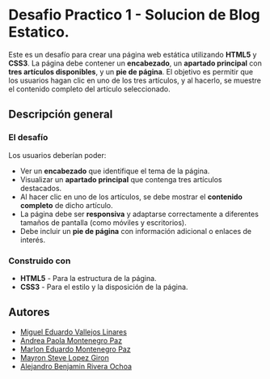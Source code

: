 # Desafio Practico 1 - Solucion de Blog Estatico.

Este es un desafío para crear una página web estática utilizando **HTML5** y **CSS3**. La página debe contener un **encabezado**, un **apartado principal** con **tres artículos disponibles**, y un **pie de página**. El objetivo es permitir que los usuarios hagan clic en uno de los tres artículos, y al hacerlo, se muestre el contenido completo del artículo seleccionado.


## Descripción general

### El desafío

Los usuarios deberían poder:

- Ver un **encabezado** que identifique el tema de la página.
- Visualizar un **apartado principal** que contenga tres artículos destacados.
- Al hacer clic en uno de los artículos, se debe mostrar el **contenido completo** de dicho artículo.
- La página debe ser **responsiva** y adaptarse correctamente a diferentes tamaños de pantalla (como móviles y escritorios).
- Debe incluir un **pie de página** con información adicional o enlaces de interés.


### Construido con

- **HTML5** - Para la estructura de la página.
- **CSS3** - Para el estilo y la disposición de la página.

## Autores

- [Miguel Eduardo Vallejos Linares](https://github.com/usuario1)
- [Andrea Paola Montenegro Paz](https://github.com/usuario2)
- [Marlon Eduardo Montenegro Paz]([https://github.com/usuario3](https://github.com/MarlonMontenegro))
- [Mayron Steve Lopez Giron](https://github.com/usuario4)
- [Alejandro Benjamin Rivera Ochoa](https://github.com/usuario5)
